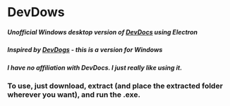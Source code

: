 # DevDows

##### Unofficial Windows desktop version of [DevDocs](http://devdocs.io) using Electron
##### Inspired by [DevDogs](https://github.com/ragingwind/devdogs) - this is a version for Windows

##### I have no affiliation with DevDocs. I just really like using it.

### To use, just download, extract (and place the extracted folder wherever you want), and run the .exe.
